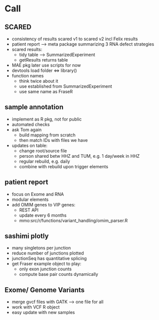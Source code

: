 # Call

## SCARED
- consistency of results scared v1 to scared v2 incl Felix results
- patient report --> meta package summarizing 3 RNA defect strategies
- scared results: 
    - tidy table --> SummarizedExperiment
    - getResults returns table
- MAE pkg later use scripts for now
- devtools load folder <=> library()
- function names
    - think twice about it
    - use established from SummarizedExperiment
    - use same name as FraseR


## sample annotation
- implement as R pkg, not for public
- automated checks
- ask Tom again
    - build mapping from scratch
    - then match IDs with files we have
- updates on table: 
    - change root/source file
    - person shared betw HHZ and TUM, e.g. 1 day/week in HHZ
    - regular rebuild, e.g. daily
    - combine with rebuild upon trigger elements


## patient report
- focus on Exome and RNA
- modular elements
- add OMIM genes to VIP genes: 
    - REST API
    - update every 6 months
    - mmo:src/r/functions/variant_handling/omim_parser.R


## sashimi plotly
- many singletons per junction
- reduce number of junctions plotted
- junctionSeq has quantitative splicing
- get Fraser example object to play: 
    - only exon junction counts
    - compute base pair counts dynamically


## Exome/ Genome Variants
- merge gvcf files with GATK --> one file for all
- work with VCF R object 
- easy update with new samples



